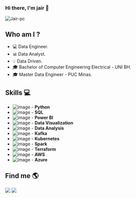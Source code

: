 ### Hi there, I'm jair 👋

<p align="left"> <img src="https://komarev.com/ghpvc/?username=Jair-pc&label=Profile%20views&color=0e75b6&style=flat" alt="Jair-pc" /> </p>


 

## Who am I ?
- 💻 Data Engineer.
- 📊 Data Analyst.
- 💡 Data Driven.
- 🎓 Bachelor of Computer Engineering Electrical - UNI BH.
- 🎓 Master Data Engineer - PUC Minas.



## Skills 💻
 
- ![image](https://user-images.githubusercontent.com/85970166/197610964-45ec0492-908f-4d8a-9e4a-5a14996cc5e1.png) - **Python**
- ![image](https://user-images.githubusercontent.com/85970166/197611710-2d30fc6f-f5a7-4c3e-84dc-30f743ceb8da.png) - **SQL**
- ![image](https://user-images.githubusercontent.com/85970166/197611090-c98af984-4790-4a31-a4ca-db183b06cd80.png) - **Power BI**
- ![image](https://user-images.githubusercontent.com/85970166/197617524-93a7a841-6fb1-4a78-b48f-6221dde3cad8.png) - **Data Visualization**
- ![image](https://user-images.githubusercontent.com/85970166/197616840-9f40afa6-1354-4b91-91f8-0abb940c2df4.png) - **Data Analysis**
- ![image](https://user-images.githubusercontent.com/85970166/197610485-2e1cf4f0-ec02-45be-a499-beabeabfe52f.png) - **Kafka**
- ![image](https://user-images.githubusercontent.com/85970166/197611906-681e9ca8-8f1e-43d6-828d-925aa29abb23.png) - **Kubernetes**
- ![image](https://user-images.githubusercontent.com/85970166/197610682-8d96eda3-a9de-4b7c-995f-235c92fa915e.png) - **Spark**
- ![image](https://user-images.githubusercontent.com/85970166/197612058-f4239307-1306-4cbd-b703-b401ed1978f4.png) - **Terraform**
- ![image](https://user-images.githubusercontent.com/85970166/197611946-6d5e755d-04aa-4277-b31c-5d96863c9b86.png) - **AWS**
- ![image](https://user-images.githubusercontent.com/85970166/197611993-34700f9c-bd98-4a64-882a-930293f63d17.png) - **Azure**

 


## Find me  🌎
<div> 
 <a href = "mailto:juniorpsilva@msn.com"><img src="https://img.shields.io/badge/-Gmail-%23333?style=for-the-badge&logo=gmail&logoColor=white" target="_blank"></a>
  <a href="https://www.linkedin.com/in/jairengdados/" target="_blank"><img src="https://img.shields.io/badge/-LinkedIn-%230077B5?style=for-the-badge&logo=linkedin&logoColor=white" target="_blank"></a> 


